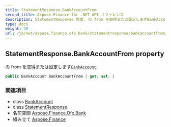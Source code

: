 ```yaml
---
title: StatementResponse.BankAccountFrom
second_title: Aspose.Finance for .NET API リファレンス
description: StatementResponse 財産. の from を取得または設定しますBankAccount.
type: docs
weight: 40
url: /ja/net/aspose.finance.ofx.bank/statementresponse/bankaccountfrom/
---
```

## StatementResponse.BankAccountFrom property

の from を取得または設定します[`BankAccount`](../../../aspose.finance.ofx/bankaccount/).

```csharp
public BankAccount BankAccountFrom { get; set; }
```

### 関連項目

* class [BankAccount](../../../aspose.finance.ofx/bankaccount/)
* class [StatementResponse](../)
* 名前空間 [Aspose.Finance.Ofx.Bank](../../statementresponse/)
* 組み立て [Aspose.Finance](../../../)


